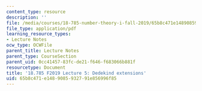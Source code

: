 ```yaml
---
content_type: resource
description: ''
file: /media/courses/18-785-number-theory-i-fall-2019/65b8c471e1489085932791e856996f85_MIT18_785F19_lec5.pdf
file_type: application/pdf
learning_resource_types:
- Lecture Notes
ocw_type: OCWFile
parent_title: Lecture Notes
parent_type: CourseSection
parent_uid: 0cc41457-83fc-de21-f646-f683066b881f
resourcetype: Document
title: '18.785 F2019 Lecture 5: Dedekind extensions'
uid: 65b8c471-e148-9085-9327-91e856996f85
---
```

